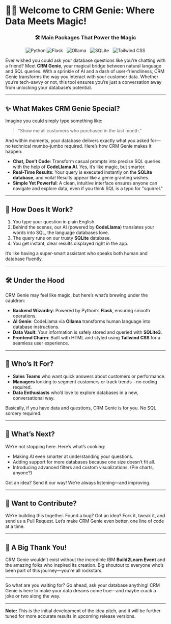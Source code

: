 # 🧞‍♂️ Welcome to CRM Genie: Where Data Meets Magic!

<div align="center">

### 🛠 Main Packages That Power the Magic

![Python](https://img.shields.io/badge/Python-3.10.10-blue?logo=python&logoColor=white) ![Flask](https://img.shields.io/badge/Flask-3.1.0-green?logo=flask&logoColor=white) &nbsp; ![Ollama](https://img.shields.io/badge/Ollama-CodeLLama-orange?logo=ai&logoColor=white) &nbsp; ![SQLite](https://img.shields.io/badge/SQLite-3-lightgrey?logo=sqlite&logoColor=white) &nbsp; ![Tailwind CSS](https://img.shields.io/badge/TailwindCSS-3.3-blue?logo=tailwindcss&logoColor=white)

</div>

Ever wished you could ask your database questions like you’re chatting with a friend? 
Meet **CRM Genie**, your magical bridge between natural language and SQL queries. With a sprinkle of AI and a dash of user-friendliness, CRM Genie transforms the way you interact with your customer data. Whether you’re tech-savvy or not, this tool ensures you’re just a conversation away from unlocking your database’s potential.

---

## ✨ **What Makes CRM Genie Special?**

Imagine you could simply type something like:
> "Show me all customers who purchased in the last month."

And within moments, your database delivers exactly what you asked for—no technical mumbo-jumbo required. Here’s how CRM Genie makes it happen:

- **Chat, Don’t Code**: Transform casual prompts into precise SQL queries with the help of **CodeLlama AI**. Yes, it’s like magic, but smarter.
- **Real-Time Results**: Your query is executed instantly on the **SQLite database**, and voilà! Results appear like a genie granting wishes.
- **Simple Yet Powerful**: A clean, intuitive interface ensures anyone can navigate and explore data, even if you think SQL is a typo for "squirrel."

---

## 🚀 **How Does It Work?**

1. You type your question in plain English.
2. Behind the scenes, our AI (powered by **CodeLlama**) translates your words into SQL, the language databases love.
3. The query runs on our trusty **SQLite** database.
4. You get instant, clear results displayed right in the app.

It’s like having a super-smart assistant who speaks both human and database fluently. 

---

## 🛠 **Under the Hood**

CRM Genie may feel like magic, but here’s what’s brewing under the cauldron:

- **Backend Wizardry**: Powered by Python’s **Flask**, ensuring smooth operations.
- **AI Genie**: CodeLlama via **Ollama** transforms human language into database instructions.
- **Data Vault**: Your information is safely stored and queried with **SQLite3**.
- **Frontend Charm**: Built with HTML and styled using **Tailwind CSS** for a seamless user experience.

---

## 🔮 **Who’s It For?**

- **Sales Teams** who want quick answers about customers or performance.
- **Managers** looking to segment customers or track trends—no coding required.
- **Data Enthusiasts** who’d love to explore databases in a new, conversational way.

Basically, if you have data and questions, CRM Genie is for you. No SQL sorcery required.

---

## 🚧 **What’s Next?**

We’re not stopping here. Here’s what’s cooking:

- Making AI even smarter at understanding your questions.
- Adding support for more databases because one size doesn’t fit all.
- Introducing advanced filters and custom visualizations. (Pie charts, anyone?)

Got an idea? Send it our way! We’re always listening—and improving.

---

## 🤝 **Want to Contribute?**

We’re building this together. Found a bug? Got an idea? 
Fork it, tweak it, and send us a Pull Request. Let’s make CRM Genie even better, one line of code at a time.

---

## 🙌 **A Big Thank You!**

CRM Genie wouldn’t exist without the incredible IBM **Build2Learn Event** and the amazing folks who inspired its creation. Big shoutout to everyone who’s been part of this journey—you’re all rockstars.

---

So what are you waiting for? Go ahead, ask your database anything! CRM Genie is here to make your data dreams come true—and maybe crack a joke or two along the way.

---

**Note:** This is the initial development of the idea pitch, and it will be further tuned for more accurate results in upcoming release versions.

